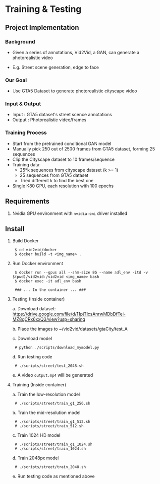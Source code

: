 # Training & Testing
## Project Implementation
### Background

* Given a series of annotations, Vid2Vid, a GAN, can generate a photorealistic video

* E.g. Street scene generation, edge to face

### Our Goal

* Use GTA5 Dataset to generate photorealistic cityscape video

### Input & Output

* Input : GTA5 dataset's street scence annotations
* Output : Photorealistic video/frames

### Training Process

* Start from the pretrained conditional GAN model
* Manually pick 250 out of 2500 frames from GTA5 dataset, forming 25 sequences
* Clip the Cityscape dataset to 10 frames/sequence
* Training data:
    * 25*k sequences from cityscape dataset (k >= 1)
    * 25 sequences from GTA5 dataset
    * Tried different k to find the best one
* Single K80 GPU, each resolution with 100 epochs

## Requirements

1. Nvidia GPU environment with `nvidia-smi` driver installed

## Install

1. Build Docker

        $ cd vid2vid/docker
        $ docker build -t <img_name> .

2. Run Docker environment

        $ docker run --gpus all --shm-size 8G --name adl_env -itd -v $(pwd)/vid2vid:/vid2vid <img_name> bash
        $ docker exec -it adl_env bash

        ### ... In the container ... ###

3. Testing (Inside container)

    a. Download dataset: https://drive.google.com/file/d/11pjTlcsAnrwMDbDfTei-MZ8gCRx6xxQ3/view?usp=sharing

    b. Place the images to ~/vid2vid/datasets/gtaCity/test_A

    c. Download model

        # python ./scripts/download_mymodel.py

    d. Run testing code

        # ./scripts/street/test_2048.sh

    e. A video `output.mp4` will be generated

4. Training (Inside container)

    a. Train the low-resolution model

        # ./scripts/street/train_g1_256.sh

    b. Train the mid-resolution model

        # ./scripts/street/train_g1_512.sh
        # ./scripts/street/train_512.sh

    c. Train 1024 HD model

        # ./scripts/street/train_g1_1024.sh
        # ./scripts/street/train_1024.sh

    d. Train 2048px model

        # ./scripts/street/train_2048.sh

    e. Run testing code as mentioned above
